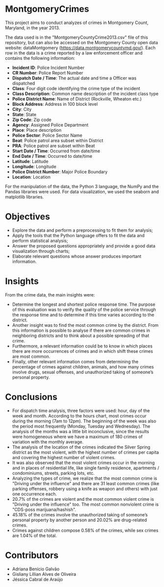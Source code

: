 # MontgomeryCrimes

This project aims to conduct analyzes of crimes in Montgomery Count, Maryland, in the year 2013.

The data used is in the "MontgomeryCountyCrime2013.csv" file of this repository, but can also be accessed on the Montgomery County open data website: dataMontgomery (https://data.montgomerycountymd.gov/). Each row in the data is a crime reported by a law enforcement officer and contains the following information:

* **Incident ID**: Police Incident Number
* **CR Number**: Police Report Number
* **Dispatch Date / Time**: The actual date and time a Officer was dispatched
* **Class**: Four digit code identifying the crime type of the incident
* **Class Description**: Common name description of the incident class type
* **Police District Name**: Name of District (Rockville, Wheaton etc.)
* **Block Address**: Address in 100 block level
* **City**: City
* **State**: State
* **Zip Code**: Zip code
* **Agency**: Assigned Police Department
* **Place**: Place description
* **Police Sector**: Police Sector Name
* **Beat**: Police patrol area subset within District
* **PRA**: Police patrol are subset within Beat
* **Start Date / Time**: Occurred from date/time
* **End Date / Time**: Occurred to date/time
* **Latitude**: Latitude
* **Longitude**: Longitude
* **Police District Number**: Major Police Boundary
* **Location**: Location

For the manipulation of the data, the Python 3 language, the NumPy and the Pandas libraries were used. For data visualization, we used the seaborn and matplotlib libraries.

# Objectives

* Explore the data and perform a preprocessing to fit them for analysis;
* Apply the tools that the Python language offers to fit the data and perform statistical analysis;
* Answer the proposed questions appropriately and provide a good data visualization through charts;
* Elaborate relevant questions whose answer produces important information.

# Insights

From the crime data, the main insights were:

* Determine the longest and shortest police response time. The purpose of this evaluation was to verify the quality of the police service through the response time and to determine if this time varies according to the district.
* Another insight was to find the most common crime by the district. From this information is possible to analyse if there are common crimes in neighboring districts and to think about a possible spreading of that crime.
* Furthermore, a relevant information could be to know in which places there are more occurrences of crimes and in which shift these crimes are most common.
* Finally, other relevant information comes from determining the percentage of crimes against children, animals, and how many crimes involve drugs, sexual offenses, and unauthorized taking of someone’s personal property.

# Conclusions

* For dispatch time analysis, three factors were used: hour, day of the week and month. According to the hours chart, most crimes occur during the morning (7am to 12pm). The beginning of the week was also the period most frequently (Monday, Tuesday and Wednesday). The analysis of the months was a little bit inconclusive, since the results were homogeneous where we have a maximum of 180 crimes of variation with the monthly average.
* The analysis of the location of the crimes indicated the Silver Spring district as the most violent, with the highest number of crimes per capita and covering the highest number of violent crimes.
* It was also observed that the most violent crimes occur in the morning and in places of residential life, like single family residence, apartments / condominiums, streets, parking lots, etc.
* Analyzing the types of crime, we realize that the most common crime is "Driving under the influence" and there are 31 least common crimes (like parking offenses, robbery using a knife as weapon and others) with just one occurrence each.
* 20.7% of the crimes are violent and the most common violent crime is "Driving under the influence" too. The most common nonviolent crime is "CDS-poss marijuana/hashish".
* 45.18% of the crimes involve the unauthorized taking of someone’s personal property by another person and 20.02% are drug-related crimes. 
* Crimes against children compose 0.58% of the crimes, while sex crimes are 1.04% of the total.

# Contributors

* Adriana Benício Galvão
* Gisliany Lillian Alves de Oliveira
* Jéssica Cabral de Araújo
